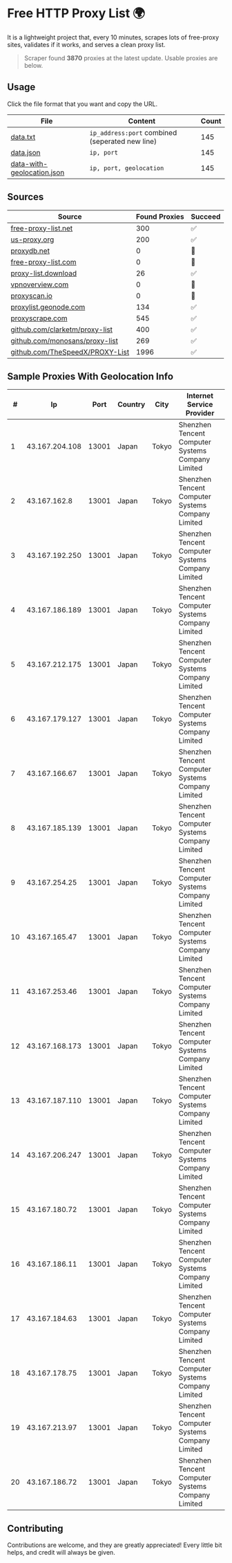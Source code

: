 
# Free HTTP Proxy List 🌍

It is a lightweight project that, every 10 minutes, scrapes lots of free-proxy sites, validates if it works, and serves a clean proxy list.


> Scraper found **3870** proxies at the latest update. Usable proxies are below.

## Usage

Click the file format that you want and copy the URL.


|File|Content|Count|
|----|-------|-----|
|[data.txt](https://raw.githubusercontent.com/themiralay/Proxy-List-World/master/data.txt)|`ip_address:port` combined (seperated new line)|145|
|[data.json](https://raw.githubusercontent.com/themiralay/Proxy-List-World/master/data.json)|`ip, port`|145|
|[data-with-geolocation.json](https://raw.githubusercontent.com/themiralay/Proxy-List-World/master/data-with-geolocation.json)|`ip, port, geolocation`|145|

## Sources

|Source|Found Proxies|Succeed|
|------|-------------|-------|
|[free-proxy-list.net](https://free-proxy-list.net)|300|✅|
|[us-proxy.org](https://www.us-proxy.org)|200|✅|
|[proxydb.net](http://proxydb.net)|0|🚫|
|[free-proxy-list.com](https://free-proxy-list.com/?page=&port=&type%5B%5D=http&type%5B%5D=https&up_time=0&search=Search)|0|🚫|
|[proxy-list.download](https://www.proxy-list.download/HTTP)|26|✅|
|[vpnoverview.com](https://vpnoverview.com/privacy/anonymous-browsing/free-proxy-servers)|0|🚫|
|[proxyscan.io](https://www.proxyscan.io)|0|🚫|
|[proxylist.geonode.com](https://proxylist.geonode.com/api/proxy-list?limit=300&page=1&sort_by=lastChecked&sort_type=desc&protocols=http,https)|134|✅|
|[proxyscrape.com](https://api.proxyscrape.com/v2/?request=displayproxies&protocol=http&timeout=10000&country=all&ssl=all&anonymity=all)|545|✅|
|[github.com/clarketm/proxy-list](https://raw.githubusercontent.com/clarketm/proxy-list/master/proxy-list-raw.txt)|400|✅|
|[github.com/monosans/proxy-list](https://raw.githubusercontent.com/monosans/proxy-list/main/proxies/http.txt)|269|✅|
|[github.com/TheSpeedX/PROXY-List](https://raw.githubusercontent.com/TheSpeedX/PROXY-List/master/http.txt)|1996|✅|


## Sample Proxies With Geolocation Info

|#|Ip|Port|Country|City|Internet Service Provider|
|-|--|----|-------|----|-------------------------|
|1|43.167.204.108|13001|Japan|Tokyo|Shenzhen Tencent Computer Systems Company Limited|
|2|43.167.162.8|13001|Japan|Tokyo|Shenzhen Tencent Computer Systems Company Limited|
|3|43.167.192.250|13001|Japan|Tokyo|Shenzhen Tencent Computer Systems Company Limited|
|4|43.167.186.189|13001|Japan|Tokyo|Shenzhen Tencent Computer Systems Company Limited|
|5|43.167.212.175|13001|Japan|Tokyo|Shenzhen Tencent Computer Systems Company Limited|
|6|43.167.179.127|13001|Japan|Tokyo|Shenzhen Tencent Computer Systems Company Limited|
|7|43.167.166.67|13001|Japan|Tokyo|Shenzhen Tencent Computer Systems Company Limited|
|8|43.167.185.139|13001|Japan|Tokyo|Shenzhen Tencent Computer Systems Company Limited|
|9|43.167.254.25|13001|Japan|Tokyo|Shenzhen Tencent Computer Systems Company Limited|
|10|43.167.165.47|13001|Japan|Tokyo|Shenzhen Tencent Computer Systems Company Limited|
|11|43.167.253.46|13001|Japan|Tokyo|Shenzhen Tencent Computer Systems Company Limited|
|12|43.167.168.173|13001|Japan|Tokyo|Shenzhen Tencent Computer Systems Company Limited|
|13|43.167.187.110|13001|Japan|Tokyo|Shenzhen Tencent Computer Systems Company Limited|
|14|43.167.206.247|13001|Japan|Tokyo|Shenzhen Tencent Computer Systems Company Limited|
|15|43.167.180.72|13001|Japan|Tokyo|Shenzhen Tencent Computer Systems Company Limited|
|16|43.167.186.11|13001|Japan|Tokyo|Shenzhen Tencent Computer Systems Company Limited|
|17|43.167.184.63|13001|Japan|Tokyo|Shenzhen Tencent Computer Systems Company Limited|
|18|43.167.178.75|13001|Japan|Tokyo|Shenzhen Tencent Computer Systems Company Limited|
|19|43.167.213.97|13001|Japan|Tokyo|Shenzhen Tencent Computer Systems Company Limited|
|20|43.167.186.72|13001|Japan|Tokyo|Shenzhen Tencent Computer Systems Company Limited|



## Contributing

Contributions are welcome, and they are greatly appreciated! Every
little bit helps, and credit will always be given.

